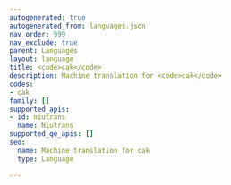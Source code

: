```yaml
---
autogenerated: true
autogenerated_from: languages.json
nav_order: 999
nav_exclude: true
parent: Languages
layout: language
title: <code>cak</code>
description: Machine translation for <code>cak</code>
codes:
- cak
family: []
supported_apis:
- id: niutrans
  name: Niutrans
supported_qe_apis: []
seo:
  name: Machine translation for cak
  type: Language

---
```



